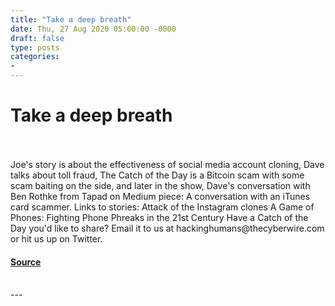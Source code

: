 ```yaml
---
title: "Take a deep breath"
date: Thu, 27 Aug 2020 05:00:00 -0000
draft: false
type: posts
categories: 
- 
---
```

# Take a deep breath

<br/>

<br/>
Joe's story is about the effectiveness of social media account cloning, Dave talks about toll fraud, The Catch of the Day is a Bitcoin scam with some scam baiting on the side, and later in the show, Dave's conversation with Ben Rothke from Tapad on Medium piece: A conversation with an iTunes card scammer. Links to stories: Attack of the Instagram clones A Game of Phones: Fighting Phone Phreaks in the 21st Century Have a Catch of the Day you'd like to share? Email it to us at hackinghumans@thecyberwire.com or hit us up on Twitter.

#### [Source](https://thecyberwire.com/podcasts/hacking-humans/113/notes)

<br/>
---
